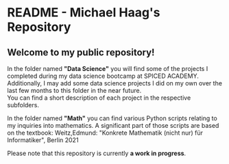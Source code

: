 # README - Michael Haag's Repository 



## Welcome to my public repository!

In the folder named **"Data Science"** you will find some of the projects I completed during my data science bootcamp at SPICED ACADEMY.<br>
Additionally, I may add some data science projects I did on my own over the last few months to this folder in the near future.<br> You can find a short description of each project in the respective subfolders. 
 
In the folder named **"Math"** you can find various Python scripts relating to my inquiries into mathematics. A significant part of those scripts are based on the textbook: Weitz,Edmund: "Konkrete Mathematik (nicht nur) für Informatiker", Berlin 2021  

Please note that this repository is currently **a work in progress**. 

